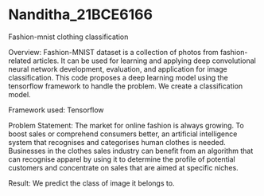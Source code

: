 # Nanditha_21BCE6166
Fashion-mnist clothing classification


Overview:
Fashion-MNIST dataset is a collection of photos from fashion-related articles. It can be used for learning and applying deep convolutional neural network development, evaluation, and application for image classification.
This code proposes a deep learning model using the tensorflow framework to handle the problem. We create a classification model.


Framework used: Tensorflow

Problem Statement:
The market for online fashion is always growing. To boost sales or comprehend consumers better, an artificial intelligence system that recognises and categorises human clothes is needed. Businesses in the clothes sales industry can benefit from an algorithm that can recognise apparel by using it to determine the profile of potential customers and concentrate on sales that are aimed at specific niches.


Result:
We predict the class of image it belongs to.
